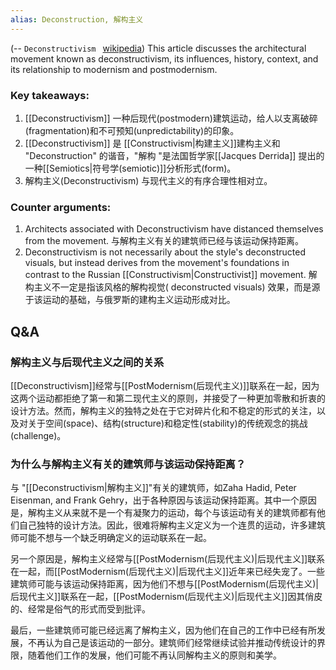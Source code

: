 ```yaml
---
alias: Deconstruction, 解构主义
---
```



(-- `Deconstructivism ` [wikipedia](https://en.wikipedia.org/wiki/Deconstructivism))
This article discusses the architectural movement known as deconstructivism, its influences, history, context, and its relationship to modernism and postmodernism.

### Key takeaways:

1.  [[Deconstructivism]]  一种后现代(postmodern)建筑运动，给人以支离破碎(fragmentation)和不可预知(unpredictability)的印象。
2.  [[Deconstructivism]] 是 [[Constructivism|构建主义]]建构主义和 "Deconstruction" 的谐音，"解构 "是法国哲学家[[Jacques Derrida]] 提出的一种[[Semiotics|符号学(semiotic)]]分析形式(form)。
3.  解构主义(Deconstructivism) 与现代主义的有序合理性相对立。

### Counter arguments:

1.  Architects associated with Deconstructivism have distanced themselves from the movement. 与解构主义有关的建筑师已经与该运动保持距离。
2.  Deconstructivism is not necessarily about the style's deconstructed visuals, but instead derives from the movement's foundations in contrast to the Russian [[Constructivism|Constructivist]] movement. 解构主义不一定是指该风格的解构视觉( deconstructed visuals) 效果，而是源于该运动的基础，与俄罗斯的建构主义运动形成对比。





## Q&A
### 解构主义与后现代主义之间的关系
[[Deconstructivism]]经常与[[PostModernism(后现代主义)]]联系在一起，因为这两个运动都拒绝了第一和第二现代主义的原则，并接受了一种更加零散和折衷的设计方法。然而，解构主义的独特之处在于它对碎片化和不稳定的形式的关注，以及对关于空间(space)、结构(structure)和稳定性(stability)的传统观念的挑战(challenge)。

### 为什么与解构主义有关的建筑师与该运动保持距离？
与 "[[Deconstructivism|解构主义]]"有关的建筑师，如Zaha Hadid, Peter Eisenman, and Frank Gehry，出于各种原因与该运动保持距离。其中一个原因是，解构主义从来就不是一个有凝聚力的运动，每个与该运动有关的建筑师都有他们自己独特的设计方法。因此，很难将解构主义定义为一个连贯的运动，许多建筑师可能不想与一个缺乏明确定义的运动联系在一起。

另一个原因是，解构主义经常与[[PostModernism(后现代主义)|后现代主义]]联系在一起，而[[PostModernism(后现代主义)|后现代主义]]近年来已经失宠了。一些建筑师可能与该运动保持距离，因为他们不想与[[PostModernism(后现代主义)|后现代主义]]联系在一起，[[PostModernism(后现代主义)|后现代主义]]因其俏皮的、经常是俗气的形式而受到批评。

最后，一些建筑师可能已经远离了解构主义，因为他们在自己的工作中已经有所发展，不再认为自己是该运动的一部分。建筑师们经常继续试验并推动传统设计的界限，随着他们工作的发展，他们可能不再认同解构主义的原则和美学。